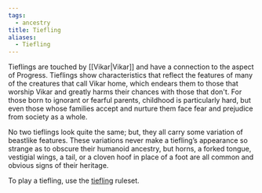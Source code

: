 ```yaml
---
tags:
  - ancestry
title: Tiefling
aliases:
  - Tiefling
---
```


Tieflings are touched by [[Vikar|Vikar]] and have a connection to the aspect of Progress. Tieflings show characteristics that reflect the features of many of the creatures that call Vikar home, which endears them to those that worship Vikar and greatly harms their chances with those that don't. For those born to ignorant or fearful parents, childhood is particularly hard, but even those whose families accept and nurture them face fear and prejudice from society as a whole.

No two tieflings look quite the same; but, they all carry some variation of beastlike features. These variations never make a tiefling’s appearance so strange as to obscure their humanoid ancestry, but horns, a forked tongue, vestigial wings, a tail, or a cloven hoof in place of a foot are all common and obvious signs of their heritage.

To play a tiefling, use the [tiefling](https://2e.aonprd.com/Ancestries.aspx?ID=26) ruleset.